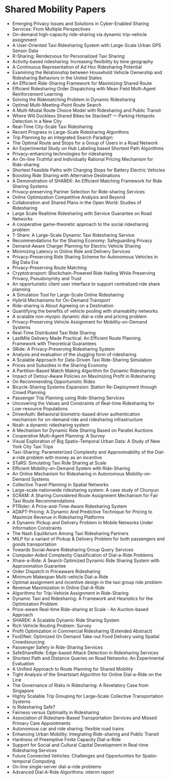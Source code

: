 # Shared Mobility Papers

<ul>

                             

 <li><a target="_blank" href="https://github.com/manjunath5496/Shared-Mobility-Papers/blob/master/s(1).pdf" style="text-decoration:none;">Emerging Privacy Issues and Solutions in Cyber-Enabled Sharing Services: From Multiple Perspectives</a></li>

 <li><a target="_blank" href="https://github.com/manjunath5496/Shared-Mobility-Papers/blob/master/s(2).pdf" style="text-decoration:none;">On-demand high-capacity ride-sharing via dynamic trip-vehicle assignment</a></li>

<li><a target="_blank" href="https://github.com/manjunath5496/Shared-Mobility-Papers/blob/master/s(3).pdf" style="text-decoration:none;">A User-Oriented Taxi Ridesharing System with Large-Scale Urban GPS Sensor Data</a></li>
 <li><a target="_blank" href="https://github.com/manjunath5496/Shared-Mobility-Papers/blob/master/s(4).pdf" style="text-decoration:none;">R-Sharing: Rendezvous for Personalized
Taxi Sharing</a></li>                              
<li><a target="_blank" href="https://github.com/manjunath5496/Shared-Mobility-Papers/blob/master/s(5).pdf" style="text-decoration:none;">Activity-based ridesharing: Increasing flexibility by time geography</a></li>
<li><a target="_blank" href="https://github.com/manjunath5496/Shared-Mobility-Papers/blob/master/s(6).pdf" style="text-decoration:none;">A Continuous Representation of Ad Hoc Ridesharing Potential</a></li>
 <li><a target="_blank" href="https://github.com/manjunath5496/Shared-Mobility-Papers/blob/master/s(7).pdf" style="text-decoration:none;">Examining the Relationship between Household Vehicle Ownership and Ridesharing Behaviors in the United States</a></li>

 <li><a target="_blank" href="https://github.com/manjunath5496/Shared-Mobility-Papers/blob/master/s(8).pdf" style="text-decoration:none;"> An Efficient Ride-Sharing Framework for Maximizing Shared Route</a></li>
   <li><a target="_blank" href="https://github.com/manjunath5496/Shared-Mobility-Papers/blob/master/s(9).pdf" style="text-decoration:none;">Efficient Ridesharing Order Dispatching with Mean Field Multi-Agent Reinforcement Learning</a></li>
  
   
 <li><a target="_blank" href="https://github.com/manjunath5496/Shared-Mobility-Papers/blob/master/s(10).pdf" style="text-decoration:none;">Solving the Ridematching Problem in Dynamic Ridesharing </a></li>                              
<li><a target="_blank" href="https://github.com/manjunath5496/Shared-Mobility-Papers/blob/master/s(11).pdf" style="text-decoration:none;">Optimal Multi-Meeting-Point Route Search</a></li>
<li><a target="_blank" href="https://github.com/manjunath5496/Shared-Mobility-Papers/blob/master/s(12).pdf" style="text-decoration:none;">A Multi-Modal Route Choice Model with
Ridesharing and Public Transit</a></li>
<li><a target="_blank" href="https://github.com/manjunath5496/Shared-Mobility-Papers/blob/master/s(13).pdf" style="text-decoration:none;">Where Will Dockless Shared Bikes be Stacked? — Parking Hotspots Detection in a New City</a></li>

<li><a target="_blank" href="https://github.com/manjunath5496/Shared-Mobility-Papers/blob/master/s(14).pdf" style="text-decoration:none;">Real-Time City-Scale Taxi Ridesharing</a></li>
                              
<li><a target="_blank" href="https://github.com/manjunath5496/Shared-Mobility-Papers/blob/master/s(15).pdf" style="text-decoration:none;">Recent Progress in Large-Scale Ridesharing Algorithms</a></li>

<li><a target="_blank" href="https://github.com/manjunath5496/Shared-Mobility-Papers/blob/master/s(16).pdf" style="text-decoration:none;">Trip Planning by an Integrated Search Paradigm</a></li>

  <li><a target="_blank" href="https://github.com/manjunath5496/Shared-Mobility-Papers/blob/master/s(17).pdf" style="text-decoration:none;">The Optimal Route and Stops for a Group of Users in a Road Network</a></li>   
  
<li><a target="_blank" href="https://github.com/manjunath5496/Shared-Mobility-Papers/blob/master/s(18).pdf" style="text-decoration:none;">An Experimental Study on Hub Labeling based Shortest Path Algorithms</a></li> 

  
<li><a target="_blank" href="https://github.com/manjunath5496/Shared-Mobility-Papers/blob/master/s(19).pdf" style="text-decoration:none;">Privacy-enhancing technologies for ridesharing</a></li> 

<li><a target="_blank" href="https://github.com/manjunath5496/Shared-Mobility-Papers/blob/master/s(20).pdf" style="text-decoration:none;">An On-line Truthful and Individually Rational Pricing Mechanism for Ride-sharing</a></li>

<li><a target="_blank" href="https://github.com/manjunath5496/Shared-Mobility-Papers/blob/master/s(21).pdf" style="text-decoration:none;">Shortest Feasible Paths with Charging Stops for Battery Electric Vehicles</a></li>
<li><a target="_blank" href="https://github.com/manjunath5496/Shared-Mobility-Papers/blob/master/s(22).pdf" style="text-decoration:none;">Boosting Ride Sharing with Alternative Destinations</a></li> 
 <li><a target="_blank" href="https://github.com/manjunath5496/Shared-Mobility-Papers/blob/master/s(23).pdf" style="text-decoration:none;">A Demonstration of SHAREK: An Efficient Matching Framework for Ride Sharing Systems</a></li> 
 

   <li><a target="_blank" href="https://github.com/manjunath5496/Shared-Mobility-Papers/blob/master/s(24).pdf" style="text-decoration:none;">Privacy-preserving Partner Selection for Ride-sharing Services</a></li>
 
   <li><a target="_blank" href="https://github.com/manjunath5496/Shared-Mobility-Papers/blob/master/s(25).pdf" style="text-decoration:none;">Online Optimization
Competitive Analysis and Beyond</a></li>                              
 <li><a target="_blank" href="https://github.com/manjunath5496/Shared-Mobility-Papers/blob/master/s(26).pdf" style="text-decoration:none;">Collaboration and Shared Plans in the Open World: Studies of Ridesharing</a></li>
 <li><a target="_blank" href="https://github.com/manjunath5496/Shared-Mobility-Papers/blob/master/s(27).pdf" style="text-decoration:none;">Large Scale Realtime
Ridesharing with Service Guarantee on Road Networks</a></li>
   
 
   <li><a target="_blank" href="https://github.com/manjunath5496/Shared-Mobility-Papers/blob/master/s(28).pdf" style="text-decoration:none;">A cooperative game-theoretic approach to the social ridesharing problem</a></li>
 
   <li><a target="_blank" href="https://github.com/manjunath5496/Shared-Mobility-Papers/blob/master/s(29).pdf" style="text-decoration:none;">T-Share: A Large-Scale Dynamic Taxi Ridesharing Service </a></li>                              

  <li><a target="_blank" href="https://github.com/manjunath5496/Shared-Mobility-Papers/blob/master/s(30).pdf" style="text-decoration:none;">Recommendations for the Sharing
Economy: Safeguarding Privacy</a></li>
 
   <li><a target="_blank" href="https://github.com/manjunath5496/Shared-Mobility-Papers/blob/master/s(31).pdf" style="text-decoration:none;">Demand-Aware Charger Planning for Electric Vehicle Sharing</a></li> 
    <li><a target="_blank" href="https://github.com/manjunath5496/Shared-Mobility-Papers/blob/master/s(32).pdf" style="text-decoration:none;">Minimizing Latency in Online Ride and Delivery Services</a></li> 

   <li><a target="_blank" href="https://github.com/manjunath5496/Shared-Mobility-Papers/blob/master/s(33).pdf" style="text-decoration:none;">Privacy-Preserving Ride Sharing Scheme for Autonomous Vehicles in Big Data Era</a></li>                              

  <li><a target="_blank" href="https://github.com/manjunath5496/Shared-Mobility-Papers/blob/master/s(34).pdf" style="text-decoration:none;">Privacy-Preserving Route Matching</a></li> 
 
  <li><a target="_blank" href="https://github.com/manjunath5496/Shared-Mobility-Papers/blob/master/s(35).pdf" style="text-decoration:none;">Cryptotransport: Blockchain-Powered Ride Hailing While Preserving Privacy, Pseudonymity and Trust</a></li> 

  <li><a target="_blank" href="https://github.com/manjunath5496/Shared-Mobility-Papers/blob/master/s(36).pdf" style="text-decoration:none;">An opportunistic client user interface to support centralized ride share planning</a></li> 
 
<li><a target="_blank" href="https://github.com/manjunath5496/Shared-Mobility-Papers/blob/master/s(37).pdf" style="text-decoration:none;">A Simulation Tool for Large-Scale Online Ridesharing</a></li>
 <li><a target="_blank" href="https://github.com/manjunath5496/Shared-Mobility-Papers/blob/master/s(38).pdf" style="text-decoration:none;">Hybrid Mechanisms for On-Demand Transport</a></li>
<li><a target="_blank" href="https://github.com/manjunath5496/Shared-Mobility-Papers/blob/master/s(39).pdf" style="text-decoration:none;">Ride-sharing is About Agreeing on a Destination</a></li>
 <li><a target="_blank" href="https://github.com/manjunath5496/Shared-Mobility-Papers/blob/master/s(40).pdf" style="text-decoration:none;">Quantifying the benefits of vehicle pooling with shareability networks</a></li>                              
<li><a target="_blank" href="https://github.com/manjunath5496/Shared-Mobility-Papers/blob/master/s(41).pdf" style="text-decoration:none;">A scalable non-myopic dynamic dial-a-ride and pricing problem</a></li>
<li><a target="_blank" href="https://github.com/manjunath5496/Shared-Mobility-Papers/blob/master/s(42).pdf" style="text-decoration:none;">Privacy-Preserving Vehicle Assignment for Mobility-on-Demand Systems</a></li>
 
  <li><a target="_blank" href="https://github.com/manjunath5496/Shared-Mobility-Papers/blob/master/s(43).pdf" style="text-decoration:none;">Real-Time Distributed Taxi Ride Sharing</a></li>
 <li><a target="_blank" href="https://github.com/manjunath5496/Shared-Mobility-Papers/blob/master/s(44).pdf" style="text-decoration:none;">LastMile
Delivery Made Practical: An Efficient Route Planning Framework with Theoretical Guarantees</a></li>
   <li><a target="_blank" href="https://github.com/manjunath5496/Shared-Mobility-Papers/blob/master/s(45).pdf" style="text-decoration:none;">SRide: A Privacy-Preserving Ridesharing System</a></li>  
   
<li><a target="_blank" href="https://github.com/manjunath5496/Shared-Mobility-Papers/blob/master/s(46).pdf" style="text-decoration:none;">Analysis and evaluation of the slugging form of ridesharing</a></li> 
                             
<li><a target="_blank" href="https://github.com/manjunath5496/Shared-Mobility-Papers/blob/master/s(47).pdf" style="text-decoration:none;">A Scalable Approach
for Data-Driven Taxi Ride-Sharing Simulation</a></li>
<li><a target="_blank" href="https://github.com/manjunath5496/Shared-Mobility-Papers/blob/master/s(48).pdf" style="text-decoration:none;">Prices and Subsidies in the Sharing Economy</a></li>

<li><a target="_blank" href="https://github.com/manjunath5496/Shared-Mobility-Papers/blob/master/s(49).pdf" style="text-decoration:none;">A Partition-Based Match Making Algorithm for Dynamic Ridesharing</a></li>
                              
<li><a target="_blank" href="https://github.com/manjunath5496/Shared-Mobility-Papers/blob/master/s(50).pdf" style="text-decoration:none;">Impact of Detour-Aware Policies on Maximizing Profit in Ridesharing</a></li>
<li><a target="_blank" href="https://github.com/manjunath5496/Shared-Mobility-Papers/blob/master/s(51).pdf" style="text-decoration:none;">On Recommending Opportunistic Rides</a></li>
<li><a target="_blank" href="https://github.com/manjunath5496/Shared-Mobility-Papers/blob/master/s(52).pdf" style="text-decoration:none;">Bicycle-Sharing Systems Expansion: Station Re-Deployment through Crowd Planning</a></li>

<li><a target="_blank" href="https://github.com/manjunath5496/Shared-Mobility-Papers/blob/master/s(53).pdf" style="text-decoration:none;">Passenger Trip Planning using Ride-Sharing Services</a></li>
 
<li><a target="_blank" href="https://github.com/manjunath5496/Shared-Mobility-Papers/blob/master/s(54).pdf" style="text-decoration:none;">Uncovering the Values and Constraints of Real-time Ridesharing for Low-resource Populations </a></li>

<li><a target="_blank" href="https://github.com/manjunath5496/Shared-Mobility-Papers/blob/master/s(55).pdf" style="text-decoration:none;">DriverAuth: Behavioral biometric-based driver authentication mechanism for on-demand ride and ridesharing infrastructure</a></li>
 
  <li><a target="_blank" href="https://github.com/manjunath5496/Shared-Mobility-Papers/blob/master/s(56).pdf" style="text-decoration:none;">Noah: a dynamic ridesharing system </a></li>                              

  <li><a target="_blank" href="https://github.com/manjunath5496/Shared-Mobility-Papers/blob/master/s(57).pdf" style="text-decoration:none;">A Mechanism for Dynamic Ride Sharing Based on Parallel Auctions</a></li>
 
   <li><a target="_blank" href="https://github.com/manjunath5496/Shared-Mobility-Papers/blob/master/s(58).pdf" style="text-decoration:none;">Cooperative Multi-Agent Planning: A Survey</a></li>
    <li><a target="_blank" href="https://github.com/manjunath5496/Shared-Mobility-Papers/blob/master/s(59).pdf" style="text-decoration:none;">Visual Exploration of Big Spatio-Temporal Urban Data: A Study of New York City Taxi Trips</a></li>
 
  <li><a target="_blank" href="https://github.com/manjunath5496/Shared-Mobility-Papers/blob/master/s(60).pdf" style="text-decoration:none;">Taxi-Sharing: Parameterized Complexity and Approximability of the Dial-a-ride problem with money as an incentive </a></li>
 
   <li><a target="_blank" href="https://github.com/manjunath5496/Shared-Mobility-Papers/blob/master/s(61).pdf" style="text-decoration:none;">STaRS: Simulating Taxi Ride Sharing at Scale</a></li>
 
   <li><a target="_blank" href="https://github.com/manjunath5496/Shared-Mobility-Papers/blob/master/s(62).pdf" style="text-decoration:none;">Efficient Mobility-on-Demand System with Ride-Sharing</a></li>
 
   <li><a target="_blank" href="https://github.com/manjunath5496/Shared-Mobility-Papers/blob/master/s(63).pdf" style="text-decoration:none;">An Online Mechanism for Ridesharing in Autonomous Mobility-on-Demand Systems</a></li>                              

  <li><a target="_blank" href="https://github.com/manjunath5496/Shared-Mobility-Papers/blob/master/s(64).pdf" style="text-decoration:none;">Collective Travel Planning in Spatial Networks</a></li>
 
   <li><a target="_blank" href="https://github.com/manjunath5496/Shared-Mobility-Papers/blob/master/s(65).pdf" style="text-decoration:none;">Large-scale nationwide ridesharing system: A case study of Chunyun </a></li> 

   <li><a target="_blank" href="https://github.com/manjunath5496/Shared-Mobility-Papers/blob/master/s(66).pdf" style="text-decoration:none;">SCRAM: A Sharing Considered Route Assignment Mechanism for Fair Taxi Route Recommendations</a></li> 
 
   <li><a target="_blank" href="https://github.com/manjunath5496/Shared-Mobility-Papers/blob/master/s(67).pdf" style="text-decoration:none;">PTRider: A Price-and-Time-Aware Ridesharing System</a></li>                              

  <li><a target="_blank" href="https://github.com/manjunath5496/Shared-Mobility-Papers/blob/master/s(68).pdf" style="text-decoration:none;">ADAPT-Pricing: A Dynamic And Predictive Technique for Pricing to Maximize Revenue in Ridesharing Platforms</a></li> 
 
  
   <li><a target="_blank" href="https://github.com/manjunath5496/Shared-Mobility-Papers/blob/master/s(69).pdf" style="text-decoration:none;">A Dynamic Pickup and Delivery Problem in Mobile Networks Under Information Constraints</a></li>                              

  <li><a target="_blank" href="https://github.com/manjunath5496/Shared-Mobility-Papers/blob/master/s(70).pdf" style="text-decoration:none;">The Nash Equilibrium Among Taxi Ridesharing Partners</a></li> 
  
 
 <li><a target="_blank" href="https://github.com/manjunath5496/Shared-Mobility-Papers/blob/master/s(71).pdf" style="text-decoration:none;">MILP for a variant of Pickup & Delivery Problem for both passengers and goods transportation</a></li>
 
 <li><a target="_blank" href="https://github.com/manjunath5496/Shared-Mobility-Papers/blob/master/s(72).pdf" style="text-decoration:none;">Towards Social-Aware Ridesharing Group Query Services</a></li> 
 
 
 <li><a target="_blank" href="https://github.com/manjunath5496/Shared-Mobility-Papers/blob/master/s(73).pdf" style="text-decoration:none;">Computer-Aided Complexity Classification of Dial-a-Ride Problems</a></li>
  <li><a target="_blank" href="https://github.com/manjunath5496/Shared-Mobility-Papers/blob/master/s(74).pdf" style="text-decoration:none;">Xhare-a-Ride: A Search Optimized Dynamic Ride Sharing System with Approximation Guarantee</a></li>
    <li><a target="_blank" href="https://github.com/manjunath5496/Shared-Mobility-Papers/blob/master/s(75).pdf" style="text-decoration:none;">Order Dispatch in Priceaware
Ridesharing</a></li>                        
<li><a target="_blank" href="https://github.com/manjunath5496/Shared-Mobility-Papers/blob/master/s(76).pdf" style="text-decoration:none;">Minimum Makespan Multi-vehicle Dial-a-Ride</a></li>

 <li><a target="_blank" href="https://github.com/manjunath5496/Shared-Mobility-Papers/blob/master/s(77).pdf" style="text-decoration:none;">Optimal assignment and incentive design in the taxi group ride problem</a></li> 
 
 
 <li><a target="_blank" href="https://github.com/manjunath5496/Shared-Mobility-Papers/blob/master/s(78).pdf" style="text-decoration:none;">Revenue Maximization in Online Dial-A-Ride</a></li>
  <li><a target="_blank" href="https://github.com/manjunath5496/Shared-Mobility-Papers/blob/master/s(79).pdf" style="text-decoration:none;">Algorithms for Trip-Vehicle Assignment in Ride-Sharing</a></li>


 <li><a target="_blank" href="https://github.com/manjunath5496/Shared-Mobility-Papers/blob/master/s(80).pdf" style="text-decoration:none;">Dynamic Taxi and Ridesharing: A Framework and Heuristics for the Optimization Problem</a></li> 
 
 
 <li><a target="_blank" href="https://github.com/manjunath5496/Shared-Mobility-Papers/blob/master/s(81).pdf" style="text-decoration:none;">Price-aware Real-time Ride-sharing at Scale - An Auction-based Approach</a></li>
  <li><a target="_blank" href="https://github.com/manjunath5496/Shared-Mobility-Papers/blob/master/s(82).pdf" style="text-decoration:none;">SHAREK: A Scalable Dynamic Ride Sharing System</a></li>

 <li><a target="_blank" href="https://github.com/manjunath5496/Shared-Mobility-Papers/blob/master/s(83).pdf" style="text-decoration:none;">Rich Vehicle Routing Problem: Survey</a></li>
  <li><a target="_blank" href="https://github.com/manjunath5496/Shared-Mobility-Papers/blob/master/s(84).pdf" style="text-decoration:none;">Profit Optimization in Commercial Ridesharing (Extended Abstract)</a></li>

 <li><a target="_blank" href="https://github.com/manjunath5496/Shared-Mobility-Papers/blob/master/s(85).pdf" style="text-decoration:none;">FooDNet: Optimized On Demand Take-out Food Delivery using Spatial Crowdsourcing</a></li>
  <li><a target="_blank" href="https://github.com/manjunath5496/Shared-Mobility-Papers/blob/master/s(86).pdf" style="text-decoration:none;">Passenger Safety in Ride-Sharing Services</a></li>

 <li><a target="_blank" href="https://github.com/manjunath5496/Shared-Mobility-Papers/blob/master/s(87).pdf" style="text-decoration:none;">SafeShareRide: Edge-based Attack Detection in Ridesharing Services</a></li>
  <li><a target="_blank" href="https://github.com/manjunath5496/Shared-Mobility-Papers/blob/master/s(88).pdf" style="text-decoration:none;">Shortest Path and Distance Queries on Road Networks: An Experimental Evaluation</a></li>
  <li><a target="_blank" href="https://github.com/manjunath5496/Shared-Mobility-Papers/blob/master/s(89).pdf" style="text-decoration:none;">A Unified Approach to Route Planning for Shared Mobility</a></li>
  
  
  <li><a target="_blank" href="https://github.com/manjunath5496/Shared-Mobility-Papers/blob/master/s(90).pdf" style="text-decoration:none;"> Tight Analysis of the Smartstart Algorithm for Online Dial-a-Ride on the Line</a></li>
  <li><a target="_blank" href="https://github.com/manjunath5496/Shared-Mobility-Papers/blob/master/s(91).pdf" style="text-decoration:none;">The Governance of Risks in Ridesharing: A Revelatory Case from Singapore</a></li>

 <li><a target="_blank" href="https://github.com/manjunath5496/Shared-Mobility-Papers/blob/master/s(92).pdf" style="text-decoration:none;">Highly Scalable Trip Grouping
for Large–Scale Collective Transportation Systems</a></li>
  <li><a target="_blank" href="https://github.com/manjunath5496/Shared-Mobility-Papers/blob/master/s(93).pdf" style="text-decoration:none;"> Is Ridesharing Safe?</a></li>
  <li><a target="_blank" href="https://github.com/manjunath5496/Shared-Mobility-Papers/blob/master/s(94).pdf" style="text-decoration:none;">Fairness versus Optimality in Ridesharing</a></li> 
  
   <li><a target="_blank" href="https://github.com/manjunath5496/Shared-Mobility-Papers/blob/master/s(95).pdf" style="text-decoration:none;">Association of Rideshare-Based Transportation Services and Missed Primary Care Appointments</a></li>  
  
<li><a target="_blank" href="https://github.com/manjunath5496/Shared-Mobility-Papers/blob/master/s(96).pdf" style="text-decoration:none;">Autonomous car and ride sharing: flexible road trains</a></li> 
  
  
<li><a target="_blank" href="https://github.com/manjunath5496/Shared-Mobility-Papers/blob/master/s(97).pdf" style="text-decoration:none;">Enhancing Urban Mobility: Integrating Ride-sharing and Public Transit</a></li>


 <li><a target="_blank" href="https://github.com/manjunath5496/Shared-Mobility-Papers/blob/master/s(98).pdf" style="text-decoration:none;">Hardness of Preemptive Finite Capacity Dial-a-Ride</a></li> 
  
   <li><a target="_blank" href="https://github.com/manjunath5496/Shared-Mobility-Papers/blob/master/s(99).pdf" style="text-decoration:none;">Support for Social and Cultural Capital Development in Real-time Ridesharing Services</a></li>  
  
<li><a target="_blank" href="https://github.com/manjunath5496/Shared-Mobility-Papers/blob/master/s(100).pdf" style="text-decoration:none;">Future Connected Vehicles: Challenges and Opportunities for Spatio-temporal Computing</a></li>  
  
 <li><a target="_blank" href="https://github.com/manjunath5496/Shared-Mobility-Papers/blob/master/s(101).pdf" style="text-decoration:none;">On-line single-server dial-a-ride problems</a></li> 
  
   <li><a target="_blank" href="https://github.com/manjunath5496/Shared-Mobility-Papers/blob/master/s(102).pdf" style="text-decoration:none;">Advanced Dial-A-Ride Algorithms:  interim report </a></li> 
  
   
 </ul>
   
   
   
